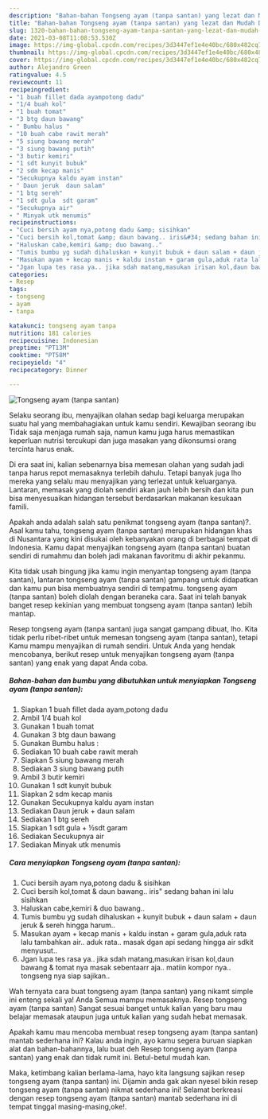 ```yaml
---
description: "Bahan-bahan Tongseng ayam (tanpa santan) yang lezat dan Mudah Dibuat"
title: "Bahan-bahan Tongseng ayam (tanpa santan) yang lezat dan Mudah Dibuat"
slug: 1320-bahan-bahan-tongseng-ayam-tanpa-santan-yang-lezat-dan-mudah-dibuat
date: 2021-03-08T11:08:53.530Z
image: https://img-global.cpcdn.com/recipes/3d3447ef1e4e40bc/680x482cq70/tongseng-ayam-tanpa-santan-foto-resep-utama.jpg
thumbnail: https://img-global.cpcdn.com/recipes/3d3447ef1e4e40bc/680x482cq70/tongseng-ayam-tanpa-santan-foto-resep-utama.jpg
cover: https://img-global.cpcdn.com/recipes/3d3447ef1e4e40bc/680x482cq70/tongseng-ayam-tanpa-santan-foto-resep-utama.jpg
author: Alejandro Green
ratingvalue: 4.5
reviewcount: 11
recipeingredient:
- "1 buah fillet dada ayampotong dadu"
- "1/4 buah kol"
- "1 buah tomat"
- "3 btg daun bawang"
- " Bumbu halus "
- "10 buah cabe rawit merah"
- "5 siung bawang merah"
- "3 siung bawang putih"
- "3 butir kemiri"
- "1 sdt kunyit bubuk"
- "2 sdm kecap manis"
- "Secukupnya kaldu ayam instan"
- " Daun jeruk  daun salam"
- "1 btg sereh"
- "1 sdt gula  sdt garam"
- "Secukupnya air"
- " Minyak utk menumis"
recipeinstructions:
- "Cuci bersih ayam nya,potong dadu &amp; sisihkan"
- "Cuci bersih kol,tomat &amp; daun bawang.. iris&#34; sedang bahan ini lalu sisihkan"
- "Haluskan cabe,kemiri &amp; duo bawang.."
- "Tumis bumbu yg sudah dihaluskan + kunyit bubuk + daun salam + daun jeruk &amp; sereh hingga harum.."
- "Masukan ayam + kecap manis + kaldu instan + garam gula,aduk rata lalu tambahkan air.. aduk rata.. masak dgan api sedang hingga air sdkit menyusut.."
- "Jgan lupa tes rasa ya.. jika sdah matang,masukan irisan kol,daun bawang &amp; tomat nya masak sebentaarr aja.. matiin kompor nya.. tongseng nya siap sajikan.."
categories:
- Resep
tags:
- tongseng
- ayam
- tanpa

katakunci: tongseng ayam tanpa 
nutrition: 181 calories
recipecuisine: Indonesian
preptime: "PT13M"
cooktime: "PT58M"
recipeyield: "4"
recipecategory: Dinner

---
```



![Tongseng ayam (tanpa santan)](https://img-global.cpcdn.com/recipes/3d3447ef1e4e40bc/680x482cq70/tongseng-ayam-tanpa-santan-foto-resep-utama.jpg)

Selaku seorang ibu, menyajikan olahan sedap bagi keluarga merupakan suatu hal yang membahagiakan untuk kamu sendiri. Kewajiban seorang ibu Tidak saja menjaga rumah saja, namun kamu juga harus memastikan keperluan nutrisi tercukupi dan juga masakan yang dikonsumsi orang tercinta harus enak.

Di era  saat ini, kalian sebenarnya bisa memesan olahan yang sudah jadi tanpa harus repot memasaknya terlebih dahulu. Tetapi banyak juga lho mereka yang selalu mau menyajikan yang terlezat untuk keluarganya. Lantaran, memasak yang diolah sendiri akan jauh lebih bersih dan kita pun bisa menyesuaikan hidangan tersebut berdasarkan makanan kesukaan famili. 



Apakah anda adalah salah satu penikmat tongseng ayam (tanpa santan)?. Asal kamu tahu, tongseng ayam (tanpa santan) merupakan hidangan khas di Nusantara yang kini disukai oleh kebanyakan orang di berbagai tempat di Indonesia. Kamu dapat menyajikan tongseng ayam (tanpa santan) buatan sendiri di rumahmu dan boleh jadi makanan favoritmu di akhir pekanmu.

Kita tidak usah bingung jika kamu ingin menyantap tongseng ayam (tanpa santan), lantaran tongseng ayam (tanpa santan) gampang untuk didapatkan dan kamu pun bisa membuatnya sendiri di tempatmu. tongseng ayam (tanpa santan) boleh diolah dengan beraneka cara. Saat ini telah banyak banget resep kekinian yang membuat tongseng ayam (tanpa santan) lebih mantap.

Resep tongseng ayam (tanpa santan) juga sangat gampang dibuat, lho. Kita tidak perlu ribet-ribet untuk memesan tongseng ayam (tanpa santan), tetapi Kamu mampu menyajikan di rumah sendiri. Untuk Anda yang hendak mencobanya, berikut resep untuk menyajikan tongseng ayam (tanpa santan) yang enak yang dapat Anda coba.

<!--inarticleads1-->

##### Bahan-bahan dan bumbu yang dibutuhkan untuk menyiapkan Tongseng ayam (tanpa santan):

1. Siapkan 1 buah fillet dada ayam,potong dadu
1. Ambil 1/4 buah kol
1. Gunakan 1 buah tomat
1. Gunakan 3 btg daun bawang
1. Gunakan  Bumbu halus :
1. Sediakan 10 buah cabe rawit merah
1. Siapkan 5 siung bawang merah
1. Sediakan 3 siung bawang putih
1. Ambil 3 butir kemiri
1. Gunakan 1 sdt kunyit bubuk
1. Siapkan 2 sdm kecap manis
1. Gunakan Secukupnya kaldu ayam instan
1. Sediakan  Daun jeruk + daun salam
1. Sediakan 1 btg sereh
1. Siapkan 1 sdt gula + ½sdt garam
1. Sediakan Secukupnya air
1. Sediakan  Minyak utk menumis




<!--inarticleads2-->

##### Cara menyiapkan Tongseng ayam (tanpa santan):

1. Cuci bersih ayam nya,potong dadu &amp; sisihkan
1. Cuci bersih kol,tomat &amp; daun bawang.. iris&#34; sedang bahan ini lalu sisihkan
1. Haluskan cabe,kemiri &amp; duo bawang..
1. Tumis bumbu yg sudah dihaluskan + kunyit bubuk + daun salam + daun jeruk &amp; sereh hingga harum..
1. Masukan ayam + kecap manis + kaldu instan + garam gula,aduk rata lalu tambahkan air.. aduk rata.. masak dgan api sedang hingga air sdkit menyusut..
1. Jgan lupa tes rasa ya.. jika sdah matang,masukan irisan kol,daun bawang &amp; tomat nya masak sebentaarr aja.. matiin kompor nya.. tongseng nya siap sajikan..




Wah ternyata cara buat tongseng ayam (tanpa santan) yang nikamt simple ini enteng sekali ya! Anda Semua mampu memasaknya. Resep tongseng ayam (tanpa santan) Sangat sesuai banget untuk kalian yang baru mau belajar memasak ataupun juga untuk kalian yang sudah hebat memasak.

Apakah kamu mau mencoba membuat resep tongseng ayam (tanpa santan) mantab sederhana ini? Kalau anda ingin, ayo kamu segera buruan siapkan alat dan bahan-bahannya, lalu buat deh Resep tongseng ayam (tanpa santan) yang enak dan tidak rumit ini. Betul-betul mudah kan. 

Maka, ketimbang kalian berlama-lama, hayo kita langsung sajikan resep tongseng ayam (tanpa santan) ini. Dijamin anda gak akan nyesel bikin resep tongseng ayam (tanpa santan) nikmat sederhana ini! Selamat berkreasi dengan resep tongseng ayam (tanpa santan) mantab sederhana ini di tempat tinggal masing-masing,oke!.

